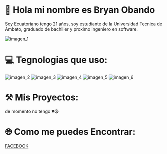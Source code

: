 # 👋 Hola mi nombre es Bryan Obando
Soy Ecuatoriano tengo 21 años, soy estudiante de la Universidad Tecnica de Ambato, graduado de bachiller y proximo ingeniero en software. 

![imagen_1](https://64.media.tumblr.com/8fd74c8015a03fd0610f903af95819ea/tumblr_inline_oq0njkCJ4g1rkpqze_540.png)
# 💻 Tegnologias que uso:
![imagen_2](https://camo.githubusercontent.com/7ae9721c354206a7cbddaec38fe653fde506a0b2172d84087ac5083834399090/68747470733a2f2f696d672e736869656c64732e696f2f62616467652f4f7261636c652d4638303030303f7374796c653d666f722d7468652d6261646765266c6f676f3d4f7261636c65266c6f676f436f6c6f723d7768697465)
![imagen_3](https://camo.githubusercontent.com/06c6858186510906c21d8c951168d55d976d7dfb9176ed6125c55b8a7de0baae/68747470733a2f2f696d672e736869656c64732e696f2f62616467652f4749542d4534344333303f7374796c653d666f722d7468652d6261646765266c6f676f3d676974266c6f676f436f6c6f723d7768697465)
![imagen_4](https://camo.githubusercontent.com/771cc18a712bf9edb0925a86164c34b0d803c4d9177dd4467eff7b777109c723/68747470733a2f2f696d672e736869656c64732e696f2f62616467652f4a6176612d4544384230303f7374796c653d666f722d7468652d6261646765266c6f676f3d6a617661266c6f676f436f6c6f723d7768697465)
![imagen_5](https://camo.githubusercontent.com/0d9c30ffa06c69fa4e0ce73cc202087415b20fff75d49368b438e1e7f8935896/68747470733a2f2f696d672e736869656c64732e696f2f62616467652f57696e646f77732d3030373844363f7374796c653d666c61742d737175617265266c6f676f3d77696e646f7773266c6f676f436f6c6f723d7768697465)
![imagen_6](https://camo.githubusercontent.com/21960527098716f0303ab6dc41be0b12940005aee2ae04d7884b80c61658e2d5/68747470733a2f2f696d672e736869656c64732e696f2f62616467652f4e65744265616e732d6138636433373f267374796c653d666c61742d737175617265266c6f676f3d6170616368652532306e65746265616e73253230494445266c6f676f436f6c6f723d626c61636b)
# ⚒️ Mis Proyectos:
de momento no tengo 💔😪
# 🌐 Como me puedes Encontrar:
[FACEBOOK](https://www.facebook.com/bryanignacio.obandochavez)
